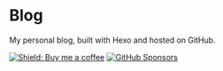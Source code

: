 # Blog
My personal blog, built with Hexo and hosted on GitHub.

[![Shield: Buy me a coffee](https://img.shields.io/badge/Buy%20me%20a%20coffee-Support-yellow?logo=buymeacoffee)](https://www.buymeacoffee.com/dickw0lff) [![GitHub Sponsors](https://img.shields.io/github/sponsors/dickwolff?label=Sponsor%20me)](https://github.com/sponsors/dickwolff)
